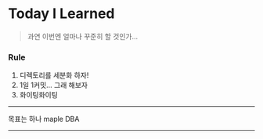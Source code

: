 # Today I Learned

> 과연 이번엔 얼마나 꾸준히 할 것인가...

### Rule
1. 디렉토리를 세분화 하자!
2. 1일 1커밋... 그래 해보자
3. 화이팅화이팅

---
목표는 하나 maple DBA   

---